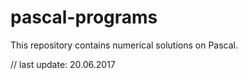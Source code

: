 # pascal-programs
This repository contains numerical solutions on Pascal.

// last update: 20.06.2017

